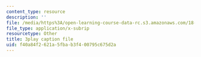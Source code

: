 ```yaml
---
content_type: resource
description: ''
file: /media/https%3A/open-learning-course-data-rc.s3.amazonaws.com/18-01sc-single-variable-calculus-fall-2010/f40a84f2621a5fbab3f400795c675d2a_Q9iJWDFUspU.vtt
file_type: application/x-subrip
resourcetype: Other
title: 3play caption file
uid: f40a84f2-621a-5fba-b3f4-00795c675d2a
---
```

